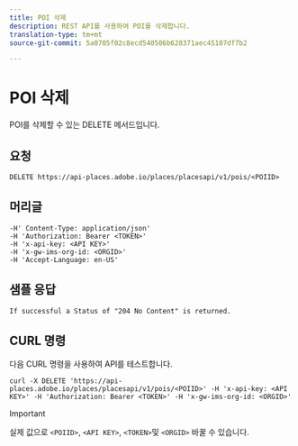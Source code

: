 ```yaml
---
title: POI 삭제
description: REST API를 사용하여 POI를 삭제합니다.
translation-type: tm+mt
source-git-commit: 5a0705f02c8ecd540506b628371aec45107df7b2

---
```



# POI 삭제

POI를 삭제할 수 있는 DELETE 메서드입니다.

## 요청

```text
DELETE https://api-places.adobe.io/places/placesapi/v1/pois/<POIID>
```

## 머리글

```text
-H' Content-Type: application/json'  
-H 'Authorization: Bearer <TOKEN>'  
-H 'x-api-key: <API KEY>'  
-H 'x-gw-ims-org-id: <ORGID>'  
-H 'Accept-Language: en-US'
```

## 샘플 응답

```text
If successful a Status of "204 No Content" is returned.
```

## CURL 명령

다음 CURL 명령을 사용하여 API를 테스트합니다.

```text
curl -X DELETE 'https://api-places.adobe.io/places/placesapi/v1/pois/<POIID>' -H 'x-api-key: <API KEY>' -H 'Authorization: Bearer <TOKEN>' -H 'x-gw-ims-org-id: <ORGID>'
```

>[!IMPORTANT]
>
>실제 값으로 `<POIID>`, `<API KEY>`, `<TOKEN>`및 `<ORGID>` 바꿀 수 있습니다.

